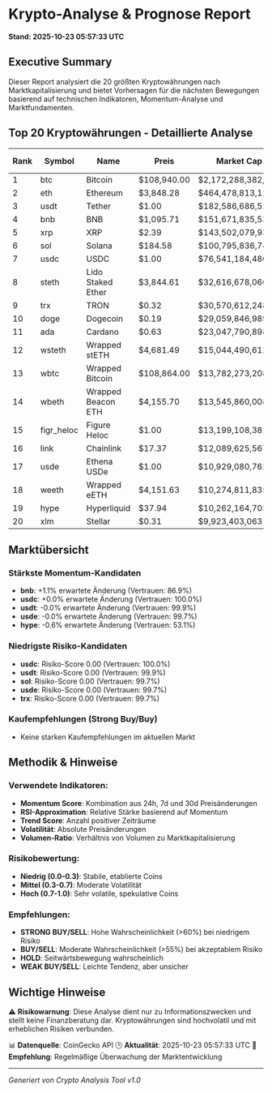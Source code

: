 # Krypto-Analyse & Prognose Report
**Stand: 2025-10-23 05:57:33 UTC**

## Executive Summary

Dieser Report analysiert die 20 größten Kryptowährungen nach Marktkapitalisierung und bietet Vorhersagen für die nächsten Bewegungen basierend auf technischen Indikatoren, Momentum-Analyse und Marktfundamenten.

## Top 20 Kryptowährungen - Detaillierte Analyse

|   Rank | Symbol     | Name               | Preis       | Market Cap         | Wahrscheinlichkeit ↑   | Wahrscheinlichkeit ↓   | Seitwärts   | Erwartete Änderung   | Empfehlung   | Vertrauen   |
|--------|------------|--------------------|-------------|--------------------|------------------------|------------------------|-------------|----------------------|--------------|-------------|
|      1 | btc        | Bitcoin            | $108,940.00 | $2,172,288,382,721 | 35.7%                  | 42.9%                  | 21.4%       | -0.7%                | WEAK SELL    | 96.4%       |
|      2 | eth        | Ethereum           | $3,848.28   | $464,478,813,126   | 35.7%                  | 42.9%                  | 21.4%       | -1.9%                | WEAK SELL    | 98.2%       |
|      3 | usdt       | Tether             | $1.00       | $182,586,686,512   | 36.7%                  | 43.3%                  | 20.0%       | -0.0%                | WEAK SELL    | 99.9%       |
|      4 | bnb        | BNB                | $1,095.71   | $151,671,835,530   | 42.9%                  | 35.7%                  | 21.4%       | +1.1%                | WEAK BUY     | 86.9%       |
|      5 | xrp        | XRP                | $2.39       | $143,502,079,936   | 26.7%                  | 53.3%                  | 20.0%       | -2.7%                | WEAK SELL    | 98.1%       |
|      6 | sol        | Solana             | $184.58     | $100,795,836,744   | 26.7%                  | 53.3%                  | 20.0%       | -3.0%                | WEAK SELL    | 99.7%       |
|      7 | usdc       | USDC               | $1.00       | $76,541,184,480    | 43.3%                  | 36.7%                  | 20.0%       | +0.0%                | WEAK BUY     | 100.0%      |
|      8 | steth      | Lido Staked Ether  | $3,844.61   | $32,616,678,066    | 35.7%                  | 42.9%                  | 21.4%       | -1.9%                | WEAK SELL    | 97.8%       |
|      9 | trx        | TRON               | $0.32       | $30,570,612,248    | 35.7%                  | 42.9%                  | 21.4%       | -0.7%                | WEAK SELL    | 99.7%       |
|     10 | doge       | Dogecoin           | $0.19       | $29,059,846,989    | 26.7%                  | 53.3%                  | 20.0%       | -3.3%                | WEAK SELL    | 99.3%       |
|     11 | ada        | Cardano            | $0.63       | $23,047,790,898    | 26.7%                  | 53.3%                  | 20.0%       | -4.6%                | WEAK SELL    | 95.7%       |
|     12 | wsteth     | Wrapped stETH      | $4,681.49   | $15,044,490,612    | 35.7%                  | 42.9%                  | 21.4%       | -1.9%                | WEAK SELL    | 98.2%       |
|     13 | wbtc       | Wrapped Bitcoin    | $108,864.00 | $13,782,273,208    | 35.7%                  | 42.9%                  | 21.4%       | -0.6%                | WEAK SELL    | 96.1%       |
|     14 | wbeth      | Wrapped Beacon ETH | $4,155.70   | $13,545,860,008    | 35.7%                  | 42.9%                  | 21.4%       | -1.9%                | WEAK SELL    | 98.2%       |
|     15 | figr_heloc | Figure Heloc       | $1.00       | $13,199,108,381    | 35.7%                  | 42.9%                  | 21.4%       | -0.7%                | WEAK SELL    | 90.1%       |
|     16 | link       | Chainlink          | $17.37      | $12,089,625,567    | 26.7%                  | 53.3%                  | 20.0%       | -3.8%                | WEAK SELL    | 92.6%       |
|     17 | usde       | Ethena USDe        | $1.00       | $10,929,080,762    | 42.9%                  | 35.7%                  | 21.4%       | -0.0%                | WEAK BUY     | 99.7%       |
|     18 | weeth      | Wrapped eETH       | $4,151.63   | $10,274,811,835    | 35.7%                  | 42.9%                  | 21.4%       | -1.9%                | WEAK SELL    | 98.1%       |
|     19 | hype       | Hyperliquid        | $37.94      | $10,262,164,703    | 42.9%                  | 35.7%                  | 21.4%       | -0.6%                | WEAK BUY     | 53.1%       |
|     20 | xlm        | Stellar            | $0.31       | $9,923,403,063     | 26.7%                  | 53.3%                  | 20.0%       | -3.3%                | WEAK SELL    | 97.0%       |

## Marktübersicht

### Stärkste Momentum-Kandidaten
- **bnb**: +1.1% erwartete Änderung (Vertrauen: 86.9%)
- **usdc**: +0.0% erwartete Änderung (Vertrauen: 100.0%)
- **usdt**: -0.0% erwartete Änderung (Vertrauen: 99.9%)
- **usde**: -0.0% erwartete Änderung (Vertrauen: 99.7%)
- **hype**: -0.6% erwartete Änderung (Vertrauen: 53.1%)


### Niedrigste Risiko-Kandidaten
- **usdc**: Risiko-Score 0.00 (Vertrauen: 100.0%)
- **usdt**: Risiko-Score 0.00 (Vertrauen: 99.9%)
- **sol**: Risiko-Score 0.00 (Vertrauen: 99.7%)
- **usde**: Risiko-Score 0.00 (Vertrauen: 99.7%)
- **trx**: Risiko-Score 0.00 (Vertrauen: 99.7%)


### Kaufempfehlungen (Strong Buy/Buy)
- Keine starken Kaufempfehlungen im aktuellen Markt


## Methodik & Hinweise

### Verwendete Indikatoren:
- **Momentum Score**: Kombination aus 24h, 7d und 30d Preisänderungen
- **RSI-Approximation**: Relative Stärke basierend auf Momentum
- **Trend Score**: Anzahl positiver Zeiträume
- **Volatilität**: Absolute Preisänderungen
- **Volumen-Ratio**: Verhältnis von Volumen zu Marktkapitalisierung

### Risikobewertung:
- **Niedrig (0.0-0.3)**: Stabile, etablierte Coins
- **Mittel (0.3-0.7)**: Moderate Volatilität
- **Hoch (0.7-1.0)**: Sehr volatile, spekulative Coins

### Empfehlungen:
- **STRONG BUY/SELL**: Hohe Wahrscheinlichkeit (>60%) bei niedrigem Risiko
- **BUY/SELL**: Moderate Wahrscheinlichkeit (>55%) bei akzeptablem Risiko
- **HOLD**: Seitwärtsbewegung wahrscheinlich
- **WEAK BUY/SELL**: Leichte Tendenz, aber unsicher

## Wichtige Hinweise

⚠️ **Risikowarnung**: Diese Analyse dient nur zu Informationszwecken und stellt keine Finanzberatung dar. Kryptowährungen sind hochvolatil und mit erheblichen Risiken verbunden.

📊 **Datenquelle**: CoinGecko API
🕒 **Aktualität**: 2025-10-23 05:57:33 UTC
🔄 **Empfehlung**: Regelmäßige Überwachung der Marktentwicklung

---
*Generiert von Crypto Analysis Tool v1.0*
